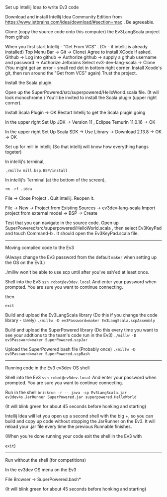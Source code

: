 Set up Intellij Idea to write Ev3 code

Download and install Intellij Idea Community Edition from https://www.jetbrains.com/idea/download/#section=mac . Be agreeable.

Clone (copy the source code onto this computer) the Ev3LangScala project from github

When you first start Intellij - "Get From VCS" . (Or - if intellij is already installed) Top Menu Bar -> Git -> Clone)
Agree to install XCode if asked. 
Github -> Log into github -> Authorize github -> supply a github username and password -> Authorize Jetbrains
Select ev3-dev-lang-scala -> Clone
(You might get an error - small red dot in bottom right corner. Install Xcode's git, then run around the "Get from VCS" again)
Trust the project.

Install the Scala plugin. 

Open up the SuperPowered/src/superpowered/HelloWorld.scala file. (It will look monochrome.)
You'll be invited to install the Scala plugin (upper right corner). 

Install Scala Plugin -> OK
Restart Intellij to get the Scala plugin going

In the upper right Set Up JDK -> Version 11 , Eclipse Temurin 11.0.16 -> OK

In the upper right Set Up Scala SDK -> Use Library -> Download 2.13.8 -> OK -> OK

Set up for mill in intellij (So that intellij will know how everything hangs togeter)

In intellij's terminal,

```./millw mill.bsp.BSP/install```

In intellij's Terminal (at the bottom of the screen), 

```rm -rf .idea```

File -> Close Project . Quit intellij. Reopen it. 

File -> New -> Project from Existing Sources -> ev3dev-lang-scala
Import project from external model -> BSP -> Create

Test that you can navigate in the source code. Open up SuperPowered/src/superpowered/HelloWorld.scala , then select Ev3KeyPad and touch Command-b . It should open the Ev3KeyPad.scala file.

---

Moving compiled code to the Ev3

(Always change the Ev3 password from the default `maker` when setting up the OS on the Ev3.)

./millw won't be able to use scp until after you've ssh'ed at least once.

Shell into the Ev3
```ssh robot@ev3dev.local```
And enter your password when prompted. 
You are sure you want to continue connecting.

then 

```exit```

Build and upload the Ev3LangScala library (Do this if you change the code library - rarely)
```./millw -D ev3Password=maker Ev3LangScala.scpAssembly```

Build and upload the SuperPowered library (Do this every time you want to see your addtions to the team's code run in the Ev3)
```./millw -D ev3Password=maker SuperPowered.scpJar```

Upload the SuperPowered bash file (Probably once)
```./millw -D ev3Password=maker SuperPowered.scpBash```

---
Running code in the Ev3 ev3dev OS shell

Shell into the Ev3
```ssh robot@ev3dev.local```
And enter your password when prompted. You are sure you want to continue connecting.

Run in the shell
```brickrun -r -- java -cp Ev3LangScala.jar ev3dev4s.JarRunner SuperPowered.jar superpowered.HelloWorld```

(It will blink green for about 45 seconds before honking and starting)

Intellij Idea will let you open up a second shell with the big +, so you can build and copy up code without stopping 
the JarRunner on the Ev3. It will reload your .jar file every time the previous Runnable finishes.

(When you're done running your code exit the shell in the Ev3 with

```exit```)

---
Run without the shell (for competitions)

In the ev3dev OS menu on the Ev3

File Browser -> SuperPowered.bash*

(It will blink green for about 45 seconds before honking and starting)

